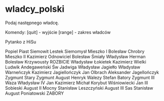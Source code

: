 # wladcy_polski

Podaj następnego władcę.

Komendy:
[quit] - wyjście
[range] - zakres władców

Pytanko z HiSu

Popiel
Piast
Siemowit
Lestek
Siemomysł
Mieszko I
Bolesław Chrobry
Mieszko II
Kazimierz Odnowiciel
Bolesław Śmiały
Władysław Herman
Bolesław Krzywousty
ROZBICIE
Władysław Łokietek
Kazimierz Wielki
Ludwik Andegaweński
Św Jadwiga
Władysław Jagiełło
Władysław Warneńczyk
Kazimierz Jagiellończyk
Jan Olbrach
Aleksander Jagellończyk
Zygmunt Stary
Zygmunt August
Henryk Walezy
Stefan Batory
Zygmunt III Waza
Władysław IV
Jan Kazimierz
Michał Korybut Wiśniowiecki
Jan III Sobieski
August II Mocny
Stanisław Leszczyński
August III Sas
Stanisław August Poniatowski
ZABORY
